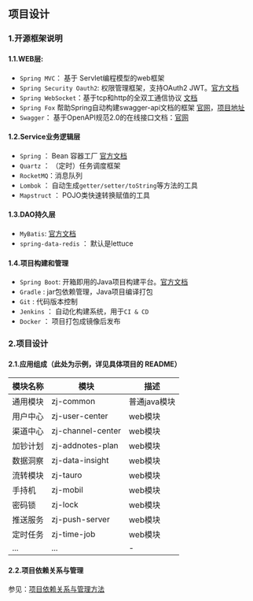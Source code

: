## 项目设计

### 1.开源框架说明

#### 1.1.WEB层: 
             
- `Spring MVC`： 基于 Servlet编程模型的web框架
- `Spring Security Oauth2`: 权限管理框架，支持OAuth2 JWT。[官方文档](https://docs.spring.io/spring-security/site/docs/5.1.5.RELEASE/reference/htmlsingle/)
- `Spring WebSocket`：基于tcp和http的全双工通信协议 [文档](https://docs.spring.io/spring/docs/current/spring-framework-reference/web.html#websocket-intro)
- `Spring Fox` 帮助Spring自动构建swagger-api文档的框架 [官网](http://springfox.github.io/springfox/)，[项目地址](https://github.com/springfox/springfox)
- `Swagger`： 基于OpenAPI规范2.0的在线接口文档：[官网](https://swagger.io/) 


#### 1.2.Service业务逻辑层

- `Spring` ： Bean 容器工厂 [官方文档](https://docs.spring.io/spring/docs/current/spring-framework-reference/index.html)
- `Quartz` ： （定时）任务调度框架
- `RocketMQ`：消息队列
- `Lombok` ： 自动生成`getter/setter/toString`等方法的工具
- `Mapstruct` ： POJO类快速转换赋值的工具

#### 1.3.DAO持久层
             
- `MyBatis`: [官方文档](http://www.mybatis.org/mybatis-3/)
- `spring-data-redis` ： 默认是lettuce


#### 1.4.项目构建和管理

- `Spring Boot`: 开箱即用的Java项目构建平台。[官方文档](https://docs.spring.io/spring-boot/docs/2.1.5.RELEASE/reference/htmlsingle/) 
- `Gradle` : jar包依赖管理，Java项目编译打包
- `Git` : 代码版本控制
- `Jenkins` ： 自动化构建系统，用于`CI & CD`
- `Docker`  ： 项目打包成镜像后发布

### 2.项目设计

#### 2.1.应用组成（此处为示例，详见具体项目的 README）

| 模块名称 | 模块  | 描述  |
| ----| ----| -----------|
| 通用模块    |  zj-common       | 普通java模块 |
| 用户中心    | zj-user-center   | web模块  |
| 渠道中心   | zj-channel-center | web模块  |
| 加钞计划   | zj-addnotes-plan  | web模块 |
| 数据洞察   | zj-data-insight   | web模块  |
| 流转模块    | zj-tauro         | web模块  |
| 手持机      | zj-mobil         | web模块  |
| 密码锁      |  zj-lock         | web模块 |
| 推送服务    | zj-push-server   | web模块 |
| 定时任务    | zj-time-job      | web模块 |
| ...       | ...               | - |

#### 2.2.项目依赖关系与管理

参见：[项目依赖关系与管理方法](项目依赖关系与管理方法.md)
